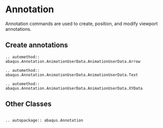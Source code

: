 # Annotation

Annotation commands are used to create, position, and modify viewport annotations.

## Create annotations

```{eval-rst}
.. automethod:: abaqus.Annotation.AnimationUserData.AnimationUserData.Arrow
```

```{eval-rst}
.. automethod:: abaqus.Annotation.AnimationUserData.AnimationUserData.Text
```

```{eval-rst}
.. automethod:: abaqus.Annotation.AnimationUserData.AnimationUserData.XYData

```

## Other Classes

```{eval-rst}

.. autopackage:: abaqus.Annotation
```
